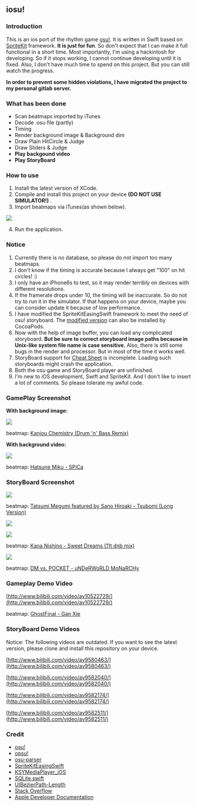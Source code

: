 ## iosu!

### Introduction
This is an ios port of the rhythm game [osu!](https://osu.ppy.sh). It is written in Swift based on [SpriteKit](https://developer.apple.com/spritekit/) framework. **It is just for fun**. So don't expect that I can make it full functional in a short time. Most importantly, I'm using a hackintosh for developing. So if it stops working, I cannot continue developing until it is fixed. Also, I don't have much time to spend on this project. But you can still watch the progress.

**In order to prevent some hidden violations, I have migrated the project to my personal gitlab server.**

### What has been done
 - Scan beatmaps imported by iTunes
 - Decode .osu file (partly)
 - Timing
 - Render background image & Background dim
 - Draw Plain HitCircle & Judge
 - Draw Sliders & Judge
 - **Play backgound video**
 - **Play StoryBoard**

### How to use
1. Install the latest version of XCode.
2. Compile and install this project on your device **(DO NOT USE SIMULATOR!)** .
3. Import beatmaps via iTunes(as shown below).

![](screenshots/import.png)

4. Run the application.

### Notice
1. Currently there is no database, so please do not import too many beatmaps.
2. I don't know if the timing is accurate because I always get "100" on hit circles! :)
3. I only have an iPhone6s to test, so it may render terribly on devices with different resolutions.
4. If the framerate drops under 10, the timing will be inaccurate. So do not try to run it in the simulator. If that happens on your device, maybe you can consider update it because of low performance.
5. I have modified the SpriteKitEasingSwift framework to meet the need of osu! storyboard. The [modified version](https://github.com/imxieyi/SpriteKitEasingSwift) can also be installed by CocoaPods.
6. Now with the help of image buffer, you can load any complicated storyboard. **But be sure to correct storyboard image paths because in Unix-like system file name is case sensitive.** Also, there is still some bugs in the render and processor. But in most of the time it works well.
7. StoryBoard support for [Cheat Sheet](https://osu.ppy.sh/wiki/Storyboard_Scripting/Cheat_Sheet) is incomplete. Loading such storyboards might crash the application.
8. Both the osu game and StoryBoard player are unfinished.
9. I'm new to iOS development, Swift and SpriteKit. And I don't like to insert a lot of comments. So please tolerate my awful code.

### GamePlay Screenshot

**With background image:**

![](screenshots/p_run.png)

beatmap: [Kanjou Chemistry (Drum 'n' Bass Remix)](https://osu.ppy.sh/s/92509)

**With background video:**

![](screenshots/v_run.png)

beatmap: [Hatsune Miku - SPiCa](https://osu.ppy.sh/s/16226)

### StoryBoard Screenshot

![](screenshots/sbplayer1.png)

beatmap: [Tatsumi Megumi featured by Sano Hiroaki - Tsubomi (Long Version)](https://osu.ppy.sh/s/311064)

![](screenshots/sbplayer2.png)

![](screenshots/sbplayer3.png)

beatmap: [Kana Nishino - Sweet Dreams (11t dnb mix)](https://osu.ppy.sh/s/499488)

![](screenshots/sbplayer4.png)

beatmap: [DM vs. POCKET - uNDeRWoRLD MoNaRCHy](https://osu.ppy.sh/s/412938)

### Gameplay Demo Video

[http://www.bilibili.com/video/av10522729/](http://www.bilibili.com/video/av10522729/)

beatmap: [GhostFinal - Gan Xie](https://osu.ppy.sh/s/84520)

### StoryBoard Demo Videos

Notice: The following videos are outdated. If you want to see the latest version, please clone and install this repository on your device.

[http://www.bilibili.com/video/av9580463/](http://www.bilibili.com/video/av9580463/)

[http://www.bilibili.com/video/av9582040/](http://www.bilibili.com/video/av9582040/)

[http://www.bilibili.com/video/av9582174/](http://www.bilibili.com/video/av9582174/)

[http://www.bilibili.com/video/av9582511/](http://www.bilibili.com/video/av9582511/)

### Credit
 - [osu!](https://osu.ppy.sh)
 - [opsu!](https://github.com/itdelatrisu/opsu)
 - [osu-parser](https://github.com/nojhamster/osu-parser)
 - [SpriteKitEasingSwift](https://github.com/craiggrummitt/SpriteKitEasingSwift)
 - [KSYMediaPlayer_iOS](https://github.com/ksvc/KSYMediaPlayer_iOS)
 - [SQLite.swift](https://github.com/stephencelis/SQLite.swift)
 - [UIBezierPath-Length](https://github.com/ImJCabus/UIBezierPath-Length)
 - [Stack Overflow](http://stackoverflow.com)
 - [Apple Developer Documentation](https://developer.apple.com/reference/)
